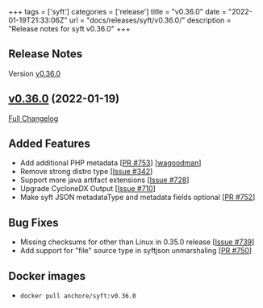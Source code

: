+++
tags = ['syft']
categories = ['release']
title = "v0.36.0"
date = "2022-01-19T21:33:06Z"
url = "docs/releases/syft/v0.36.0/"
description = "Release notes for syft v0.36.0"
+++

## Release Notes

Version [v0.36.0](https://github.com/anchore/syft/releases/tag/v0.36.0)

## [v0.36.0](https://github.com/anchore/syft/tree/v0.36.0) (2022-01-19)

[Full Changelog](https://github.com/anchore/syft/compare/v0.35.1...v0.36.0)

## Added Features

- Add additional PHP metadata [[PR #753](https://github.com/anchore/syft/pull/753)] [[wagoodman](https://github.com/wagoodman)]
- Remove strong distro type [[Issue #342](https://github.com/anchore/syft/issues/342)]
- Support more java artifact extensions [[Issue #728](https://github.com/anchore/syft/issues/728)]
- Upgrade CycloneDX Output [[Issue #710](https://github.com/anchore/syft/issues/710)]
- Make syft JSON metadataType and metadata fields optional [[PR #752](https://github.com/anchore/syft/pull/752)]

## Bug Fixes

- Missing checksums for other than Linux in 0.35.0 release [[Issue #739](https://github.com/anchore/syft/issues/739)]
- Add support for "file" source type in syftjson unmarshaling [[PR #750](https://github.com/anchore/syft/pull/750)]

## Docker images

- `docker pull anchore/syft:v0.36.0`
